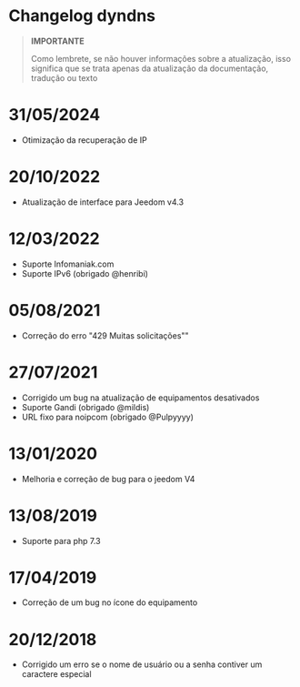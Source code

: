 # Changelog dyndns

>**IMPORTANTE**
>
>Como lembrete, se não houver informações sobre a atualização, isso significa que se trata apenas da atualização da documentação, tradução ou texto

# 31/05/2024

- Otimização da recuperação de IP

# 20/10/2022

- Atualização de interface para Jeedom v4.3

# 12/03/2022

- Suporte Infomaniak.com
- Suporte IPv6 (obrigado @henribi)

# 05/08/2021

- Correção do erro "429 Muitas solicitações""

# 27/07/2021

- Corrigido um bug na atualização de equipamentos desativados
- Suporte Gandi (obrigado @mildis)
- URL fixo para noipcom (obrigado @Pulpyyyy)

# 13/01/2020

- Melhoria e correção de bug para o jeedom V4

# 13/08/2019

- Suporte para php 7.3

# 17/04/2019

- Correção de um bug no ícone do equipamento

# 20/12/2018

- Corrigido um erro se o nome de usuário ou a senha contiver um caractere especial
